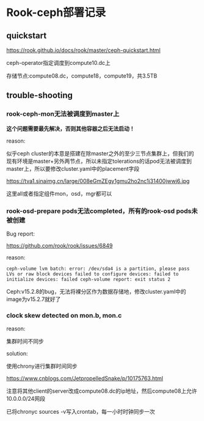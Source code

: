 # Rook-ceph部署记录

## quickstart

https://rook.github.io/docs/rook/master/ceph-quickstart.html

ceph-operator指定调度到compute10.dc上

存储节点:compute08.dc，compute18，compute19，共3.5TB

## trouble-shooting

### rook-ceph-mon无法被调度到master上

**这个问题需要最先解决，否则其他容器之后无法启动！**

reason:

似乎ceph cluster的本意是搭建在除master之外的至少三节点集群上，但我们的现有环境是master+另外两节点，所以未指定tolerations的话pod无法被调度到master上，所以要修改cluster.yaml中的placement字段

https://tva1.sinaimg.cn/large/008eGmZEgy1gmu2ho2nc1j31400jwwj6.jpg

这里all或者指定组件mon，osd，mgr都可以



### rook-osd-prepare pods无法completed，所有的rook-osd pods未被创建

Bug report:

https://github.com/rook/rook/issues/6849

reason:

```shell
ceph-volume lvm batch: error: /dev/sda4 is a partition, please pass LVs or raw block devices failed to configure devices: failed to initialize devices: failed ceph-volume report: exit status 2
```

Ceph:v15.2.8的bug，无法将裸分区作为数据存储地，修改cluster.yaml中的image为v15.2.7就好了



### clock skew detected on mon.b, mon.c

reason:

集群时间不同步

solution:

使用chrony进行集群时间同步

https://www.cnblogs.com/JetpropelledSnake/p/10175763.html

注意将其他client的server改成compute08.dc的ip地址，然后compute08上允许10.0.0.0/24网段

已将chronyc sources -v写入crontab，每一小时时钟同步一次

